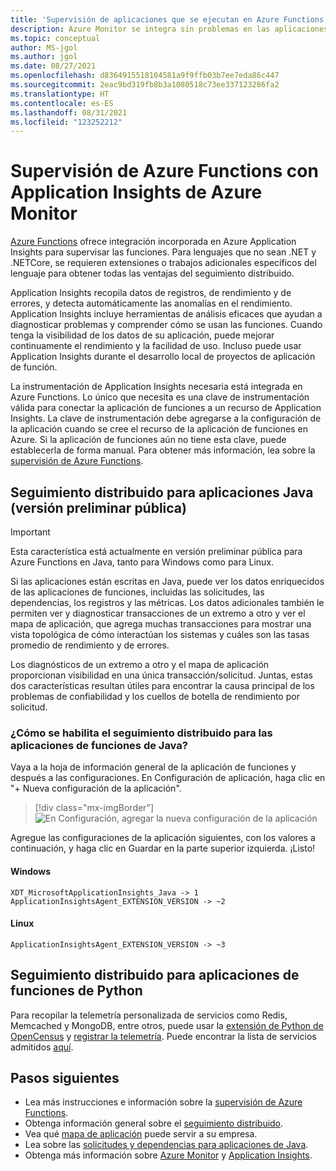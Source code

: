 ```yaml
---
title: 'Supervisión de aplicaciones que se ejecutan en Azure Functions con Application Insights: Azure Monitor | Microsoft Docs'
description: Azure Monitor se integra sin problemas en las aplicaciones que se ejecutan en Azure Functions, y permite supervisar el rendimiento y detectar problemas con las aplicaciones al instante.
ms.topic: conceptual
author: MS-jgol
ms.author: jgol
ms.date: 08/27/2021
ms.openlocfilehash: d8364915518104581a9f9ffb03b7ee7eda86c447
ms.sourcegitcommit: 2eac9bd319fb8b3a1080518c73ee337123286fa2
ms.translationtype: HT
ms.contentlocale: es-ES
ms.lasthandoff: 08/31/2021
ms.locfileid: "123252212"
---
```

# <a name="monitoring-azure-functions-with-azure-monitor-application-insights"></a>Supervisión de Azure Functions con Application Insights de Azure Monitor

[Azure Functions](../../azure-functions/functions-overview.md) ofrece integración incorporada en Azure Application Insights para supervisar las funciones. Para lenguajes que no sean .NET y .NETCore, se requieren extensiones o trabajos adicionales específicos del lenguaje para obtener todas las ventajas del seguimiento distribuido. 

Application Insights recopila datos de registros, de rendimiento y de errores, y detecta automáticamente las anomalías en el rendimiento. Application Insights incluye herramientas de análisis eficaces que ayudan a diagnosticar problemas y comprender cómo se usan las funciones. Cuando tenga la visibilidad de los datos de su aplicación, puede mejorar continuamente el rendimiento y la facilidad de uso. Incluso puede usar Application Insights durante el desarrollo local de proyectos de aplicación de función. 

La instrumentación de Application Insights necesaria está integrada en Azure Functions. Lo único que necesita es una clave de instrumentación válida para conectar la aplicación de funciones a un recurso de Application Insights. La clave de instrumentación debe agregarse a la configuración de la aplicación cuando se cree el recurso de la aplicación de funciones en Azure. Si la aplicación de funciones aún no tiene esta clave, puede establecerla de forma manual. Para obtener más información, lea sobre la [supervisión de Azure Functions](../../azure-functions/functions-monitoring.md?tabs=cmd).

## <a name="distributed-tracing-for-java-applications-public-preview"></a>Seguimiento distribuido para aplicaciones Java (versión preliminar pública)

> [!IMPORTANT]
> Esta característica está actualmente en versión preliminar pública para Azure Functions en Java, tanto para Windows como para Linux.

Si las aplicaciones están escritas en Java, puede ver los datos enriquecidos de las aplicaciones de funciones, incluidas las solicitudes, las dependencias, los registros y las métricas. Los datos adicionales también le permiten ver y diagnosticar transacciones de un extremo a otro y ver el mapa de aplicación, que agrega muchas transacciones para mostrar una vista topológica de cómo interactúan los sistemas y cuáles son las tasas promedio de rendimiento y de errores.

Los diagnósticos de un extremo a otro y el mapa de aplicación proporcionan visibilidad en una única transacción/solicitud. Juntas, estas dos características resultan útiles para encontrar la causa principal de los problemas de confiabilidad y los cuellos de botella de rendimiento por solicitud.

### <a name="how-to-enable-distributed-tracing-for-java-function-apps"></a>¿Cómo se habilita el seguimiento distribuido para las aplicaciones de funciones de Java?

Vaya a la hoja de información general de la aplicación de funciones y después a las configuraciones. En Configuración de aplicación, haga clic en "+ Nueva configuración de la aplicación". 

> [!div class="mx-imgBorder"]
> ![En Configuración, agregar la nueva configuración de la aplicación](./media//functions/create-new-setting.png)

Agregue las configuraciones de la aplicación siguientes, con los valores a continuación, y haga clic en Guardar en la parte superior izquierda. ¡Listo!

#### <a name="windows"></a>Windows
```
XDT_MicrosoftApplicationInsights_Java -> 1
ApplicationInsightsAgent_EXTENSION_VERSION -> ~2
```

#### <a name="linux"></a>Linux
```
ApplicationInsightsAgent_EXTENSION_VERSION -> ~3
```

## <a name="distributed-tracing-for-python-function-apps"></a>Seguimiento distribuido para aplicaciones de funciones de Python

Para recopilar la telemetría personalizada de servicios como Redis, Memcached y MongoDB, entre otros, puede usar la [extensión de Python de OpenCensus](https://github.com/census-ecosystem/opencensus-python-extensions-azure) y [registrar la telemetría](https://docs.microsoft.com/azure/azure-functions/functions-reference-python?tabs=azurecli-linux%2Capplication-level#log-custom-telemetry). Puede encontrar la lista de servicios admitidos [aquí](https://github.com/census-instrumentation/opencensus-python/tree/master/contrib).

## <a name="next-steps"></a>Pasos siguientes

* Lea más instrucciones e información sobre la [supervisión de Azure Functions](../../azure-functions/functions-monitoring.md).
* Obtenga información general sobre el [seguimiento distribuido](./distributed-tracing.md).
* Vea qué [mapa de aplicación](./app-map.md?tabs=net) puede servir a su empresa.
* Lea sobre las [solicitudes y dependencias para aplicaciones de Java](./java-in-process-agent.md).
* Obtenga más información sobre [Azure Monitor](../overview.md) y [Application Insights](./app-insights-overview.md).
